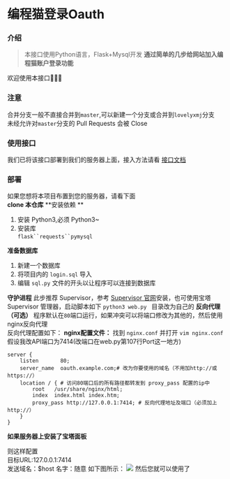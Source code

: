 # 编程猫登录Oauth
### 介绍
>本接口使用Python语言，Flask+Mysql开发
**通过简单的几步给网站加入编程猫账户登录功能**

欢迎使用本接口🎉🎉🎉

### 注意    
合并分支一般不直接合并到`master`,可以新建一个分支或合并到`lovelyxmj`分支  
未经允许对`master`分支的 Pull Requests 会被 Close
 
### 使用接口

我们已将该接口部署到我们的服务器上面，接入方法请看 [接口文档](https://www.showdoc.com.cn/bcmlogin?page_id=5149721938667467)

### 部署
如果您想将本项目布置到您的服务器，请看下面  
**clone 本仓库**
**安装依赖 **
1. 安装 Python3,必须 Python3~  
2. 安装库  
`flask``requests``pymysql `

**准备数据库**
1. 新建一个数据库  
2. 将项目内的 `login.sql` 导入  
3. 编辑 `sql.py` 文件的开头以让程序可以连接到数据库  

**守护进程**
此步推荐 Supervisor，参考 [Supervisor 官网](http://supervisord.org/)安装，也可使用宝塔 Supervisor 管理器，启动脚本如下  `python3 web.py `
目录改为自己的
**反向代理（可选）** 
程序默认在`80`端口运行，如果冲突可以将端口修改为其他的，然后使用nginx反向代理  
反向代理配置如下：
**nginx配置文件：**
找到 `nginx.conf` 并打开
`vim nginx.conf`
假设我改API端口为7414(改端口在web.py第107行Port这一地方)  

```
server {
    listen       80;
    server_name  oauth.example.com;# 改为你要使用的域名（不用加http://或https://）
    location / { # 访问80端口后的所有路径都转发到 proxy_pass 配置的ip中
        root   /usr/share/nginx/html;
        index  index.html index.htm;
   		proxy_pass http://127.0.0.1:7414; # 反向代理地址及端口（必须加上http://）
    }
}
```

  
**如果服务器上安装了宝塔面板**

则这样配置  
目标URL:127.0.0.1:7414  
发送域名：$host
名字：随意 
如下图所示：
![](https://cdn.jsdelivr.net/gh/lovelyxmj/codemaologin/img/bt.png)
然后您就可以使用了  

